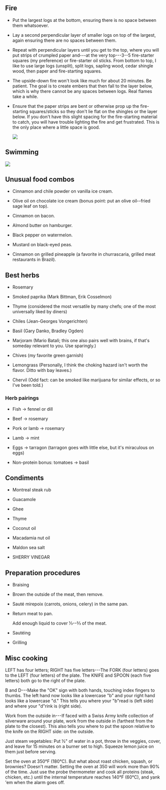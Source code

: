 ## Fire

-   Put the largest logs at the bottom, ensuring there is no space
    between them whatsoever.

-   Lay a second perpendicular layer of smaller logs on top of the
    largest, again ensuring there are no spaces between them.

-   Repeat with perpendicular layers until you get to the top, where you
    will put strips of crumpled paper and---at the very top---3--5
    fire-starter squares (my preference) or fire-starter oil sticks.
    From bottom to top, I like to use large logs (unsplit), split logs,
    sapling wood, cedar shingle wood, then paper and fire-starting
    squares.

-   The upside-down fire won't look like much for about 20 minutes. Be
    patient. The goal is to create embers that then fall to the layer
    below, which is why there cannot be any spaces between logs. Real
    flames take a while.

-   Ensure that the paper strips are bent or otherwise prop up the
    fire-starting squares/sticks so they don't lie flat on the shingles
    or the layer below. If you don't have this slight spacing for the
    fire-starting material to catch, you will have trouble lighting the
    fire and get frustrated. This is the only place where a little space
    is good.

    ![](C:\Users\User\OneDrive\Scripts\DirksWiki\docs\General\media_4-hour-chef/media/image1.png)

## Swimming

![](C:\Users\User\OneDrive\Scripts\DirksWiki\docs\General\media_4-hour-chef/media/image2.png)

## Unusual food combos

-   Cinnamon and chile powder on vanilla ice cream.

-   Olive oil on chocolate ice cream (bonus point: put an olive
    oil--fried sage leaf on top).

-   Cinnamon on bacon.

-   Almond butter on hamburger.

-   Black pepper on watermelon.

-   Mustard on black-eyed peas.

-   Cinnamon on grilled pineapple (a favorite in churrascaria, grilled
    meat restaurants in Brazil).

## Best herbs

-   Rosemary

-   Smoked paprika (Mark Bittman, Erik Cosselmon)

-   Thyme (considered the most versatile by many chefs; one of the most
    universally liked by diners)

-   Chiles (Jean-Georges Vongerichten)

-   Basil (Gary Danko, Bradley Ogden)

-   Marjoram (Mario Batali; this one also pairs well with brains, if
    that's someday relevant to you. Use sparingly.)

-   Chives (my favorite green garnish)

-   Lemongrass (Personally, I think the choking hazard isn't worth the
    flavor. Ditto with bay leaves.)

-   Chervil (Odd fact: can be smoked like marijuana for similar effects,
    or so I've been told.)

### Herb pairings

-   Fish → fennel or dill

-   Beef → rosemary

-   Pork or lamb → rosemary

-   Lamb → mint

-   Eggs → tarragon (tarragon goes with little else, but it's miraculous
    on eggs)

-   Non-protein bonus: tomatoes → basil

## Condiments

-   Montreal steak rub

-   Guacamole

-   Ghee

-   Thyme

-   Coconut oil

-   Macadamia nut oil

-   Maldon sea salt

-   SHERRY VINEGAR

## Preparation procedures

-   Braising

-   Brown the outside of the meat, then remove.

-   Sauté mirepoix (carrots, onions, celery) in the same pan.

-   Return meat to pan.

    Add enough liquid to cover ⅓--⅔ of the meat.

-   Sautéing

-   Grilling

## Misc cooking

LEFT has four letters; RIGHT has five letters---The FORK (four letters)
goes to the LEFT (four letters) of the plate. The KNIFE and SPOON (each
five letters) both go to the right of the plate.

B and D---Make the "OK" sign with both hands, touching index fingers to
thumbs. The left hand now looks like a lowercase "b" and your right hand
looks like a lowercase "d." This tells you where your "b"read is (left
side) and where your "d"rink is (right side).

Work from the outside in---If faced with a Swiss Army knife collection
of silverware around your plate, work from the outside in (farthest from
the plate to the closest). This also tells you where to put the spoon
relative to the knife on the RIGHT side: on the outside.

Just steam vegetables: Put ½\" of water in a pot, throw in the veggies,
cover, and leave for 15 minutes on a burner set to high. Squeeze lemon
juice on them just before serving.

Set the oven at 350°F (180°C). But what about roast chicken, squash, or
brownies? Doesn't matter. Setting the oven at 350 will work more than
90% of the time. Just use the probe thermometer and cook all proteins
(steak, chicken, etc.) until the internal temperature reaches 140°F
(60°C), and yank 'em when the alarm goes off.
